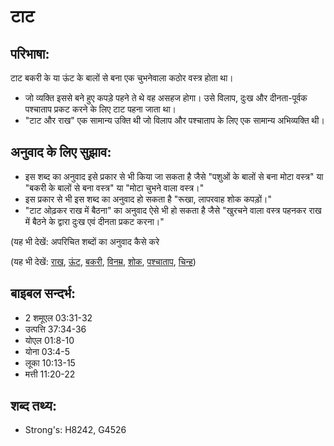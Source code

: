 # टाट #

## परिभाषा: ##

टाट बकरी के या ऊंट के बालों से बना एक चुभनेवाला कठोर वस्त्र होता था।

* जो व्यक्ति इससे बने हुए कपड़े पहने ते थे वह असहज होगा। उसे विलाप, दुःख और दीनता-पूर्वक पश्चाताप प्रकट करने के लिए टाट पहना जाता था।
* "टाट और राख" एक सामान्य उक्ति थी जो विलाप और पश्चाताप के लिए एक सामान्य अभिव्यक्ति थी।

## अनुवाद के लिए सुझाव: ##

* इस शब्द का अनुवाद इसे प्रकार से भी किया जा सकता है जैसे "पशुओं के बालों से बना मोटा वस्त्र" या "बकरी के बालों से बना वस्त्र" या "मोटा चुभने वाला वस्त्र।"
* इस प्रकार से भी इस शब्द का अनुवाद हो सकता है "रूखा, लापरवाह शोक कपड़ों।"
* "टाट ओढ़कर राख में बैठना" का अनुवाद ऐसे भी हो सकता है जैसे "खुरचने वाला वस्त्र पहनकर राख में बैठने के द्वारा दुःख एवं दीनता प्रकट करना।"

(यह भी देखें: अपरिचित शब्दों का अनुवाद कैसे करे

(यह भी देखें: [राख](../ash.md), [ऊंट](../camel.md), [बकरी](../goat.md), [विनम्र](../humble.md), [शोक](../mourn.md), [पश्चाताप](../repent.md), [चिन्ह](../sign.md))

## बाइबल सन्दर्भ: ##

* 2 शमूएल 03:31-32
* उत्पत्ति 37:34-36
* योएल 01:8-10
* योना 03:4-5
* लूका 10:13-15
* मत्ती 11:20-22

## शब्द तथ्य: ##

* Strong's: H8242, G4526
